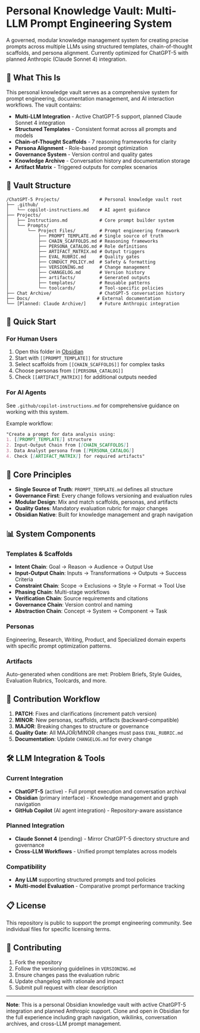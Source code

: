 # Personal Knowledge Vault: Multi-LLM Prompt Engineering System

A governed, modular knowledge management system for creating precise prompts across multiple LLMs using structured templates, chain-of-thought scaffolds, and persona alignment. Currently optimized for ChatGPT-5 with planned Anthropic (Claude Sonnet 4) integration.

## 🧠 What This Is

This personal knowledge vault serves as a comprehensive system for prompt engineering, documentation management, and AI interaction workflows. The vault contains:

- **Multi-LLM Integration** - Active ChatGPT-5 support, planned Claude Sonnet 4 integration
- **Structured Templates** - Consistent format across all prompts and models
- **Chain-of-Thought Scaffolds** - 7 reasoning frameworks for clarity
- **Persona Alignment** - Role-based prompt optimization
- **Governance System** - Version control and quality gates
- **Knowledge Archive** - Conversation history and documentation storage
- **Artifact Matrix** - Triggered outputs for complex scenarios

## 📁 Vault Structure

```text
/ChatGPT-5 Projects/               # Personal knowledge vault root
├── .github/
│   └── copilot-instructions.md    # AI agent guidance
├── Projects/
│   ├── Instructions.md            # Core prompt builder system
│   └── Prompts/
│       └── Project Files/         # Prompt engineering framework
│           ├── PROMPT_TEMPLATE.md # Single source of truth
│           ├── CHAIN_SCAFFOLDS.md # Reasoning frameworks
│           ├── PERSONA_CATALOG.md # Role definitions
│           ├── ARTIFACT_MATRIX.md # Output triggers
│           ├── EVAL_RUBRIC.md     # Quality gates
│           ├── CONDUCT_POLICY.md  # Safety & formatting
│           ├── VERSIONING.md      # Change management
│           ├── CHANGELOG.md       # Version history
│           ├── artifacts/         # Generated outputs
│           ├── templates/         # Reusable patterns
│           └── toolcards/         # Tool-specific policies
├── Chat Archive/                  # ChatGPT-5 conversation history
├── Docs/                         # External documentation
└── [Planned: Claude Archive/]     # Future Anthropic integration
```

## 🚀 Quick Start

### For Human Users

1. Open this folder in [Obsidian](https://obsidian.md/)
2. Start with `[[PROMPT_TEMPLATE]]` for structure
3. Select scaffolds from `[[CHAIN_SCAFFOLDS]]` for complex tasks
4. Choose personas from `[[PERSONA_CATALOG]]`
5. Check `[[ARTIFACT_MATRIX]]` for additional outputs needed

### For AI Agents

See `.github/copilot-instructions.md` for comprehensive guidance on working with this system.

Example workflow:

```markdown
"Create a prompt for data analysis using:
1. [[PROMPT_TEMPLATE]] structure
2. Input-Output Chain from [[CHAIN_SCAFFOLDS]]
3. Data Analyst persona from [[PERSONA_CATALOG]]
4. Check [[ARTIFACT_MATRIX]] for required artifacts"
```

## 🎯 Core Principles

- **Single Source of Truth**: `PROMPT_TEMPLATE.md` defines all structure
- **Governance First**: Every change follows versioning and evaluation rules
- **Modular Design**: Mix and match scaffolds, personas, and artifacts
- **Quality Gates**: Mandatory evaluation rubric for major changes
- **Obsidian Native**: Built for knowledge management and graph navigation

## 📊 System Components

### Templates & Scaffolds

- **Intent Chain**: Goal → Reason → Audience → Output Use
- **Input-Output Chain**: Inputs → Transformations → Outputs → Success Criteria
- **Constraint Chain**: Scope → Exclusions → Style → Format → Tool Use
- **Phasing Chain**: Multi-stage workflows
- **Verification Chain**: Source requirements and citations
- **Governance Chain**: Version control and naming
- **Abstraction Chain**: Concept → System → Component → Task

### Personas

Engineering, Research, Writing, Product, and Specialized domain experts with specific prompt optimization patterns.

### Artifacts

Auto-generated when conditions are met: Problem Briefs, Style Guides, Evaluation Rubrics, Toolcards, and more.

## 🔄 Contribution Workflow

1. **PATCH**: Fixes and clarifications (increment patch version)
2. **MINOR**: New personas, scaffolds, artifacts (backward-compatible)
3. **MAJOR**: Breaking changes to structure or governance
4. **Quality Gate**: All MAJOR/MINOR changes must pass `EVAL_RUBRIC.md`
5. **Documentation**: Update `CHANGELOG.md` for every change

## 🛠 LLM Integration & Tools

### Current Integration

- **ChatGPT-5** (active) - Full prompt execution and conversation archival
- **Obsidian** (primary interface) - Knowledge management and graph navigation
- **GitHub Copilot** (AI agent integration) - Repository-aware assistance

### Planned Integration

- **Claude Sonnet 4** (pending) - Mirror ChatGPT-5 directory structure and governance
- **Cross-LLM Workflows** - Unified prompt templates across models

### Compatibility

- **Any LLM** supporting structured prompts and tool policies
- **Multi-model Evaluation** - Comparative prompt performance tracking

## 📋 License

This repository is public to support the prompt engineering community. See individual files for specific licensing terms.

## 🤝 Contributing

1. Fork the repository
2. Follow the versioning guidelines in `VERSIONING.md`
3. Ensure changes pass the evaluation rubric
4. Update changelog with rationale and impact
5. Submit pull request with clear description

---

**Note**: This is a personal Obsidian knowledge vault with active ChatGPT-5 integration and planned Anthropic support. Clone and open in Obsidian for the full experience including graph navigation, wikilinks, conversation archives, and cross-LLM prompt management.
